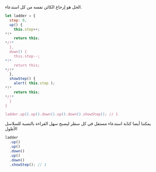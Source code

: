 الحل هو إرجاع الكائن نفسه من كل استدعاء.

```js run demo
let ladder = {
  step: 0,
  up() {
    this.step++;
*!*
    return this;
*/!*
  },
  down() {
    this.step--;
*!*
    return this;
*/!*
  },
  showStep() {
    alert( this.step );
*!*
    return this;
*/!*
  }
}

ladder.up().up().down().up().down().showStep(); // 1
```

يمكننا أيضا كتابة استدعاء مستقل في كل سطر ليصبح سهل القراءة بالنسبة للسلاسل الأطول

```js
ladder
  .up()
  .up()
  .down()
  .up()
  .down()
  .showStep(); // 1
```

